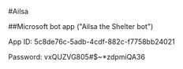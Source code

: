 #Ailsa

##Microsoft bot app ("Ailsa the Shelter bot")

App ID: 5c8de76c-5adb-4cdf-882c-f7758bb24021

Password: vxQUZVG805#$~*zdpmiQA36